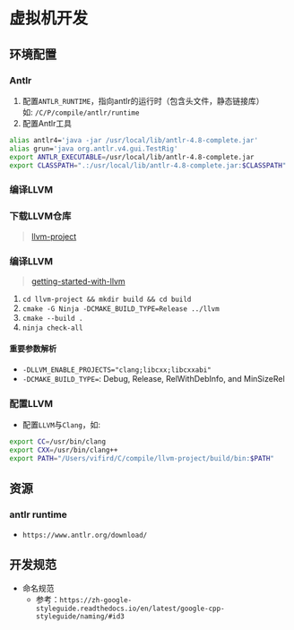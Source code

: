 # 虚拟机开发

## 环境配置

### Antlr
1. 配置`ANTLR_RUNTIME`，指向antlr的运行时（包含头文件，静态链接库）  
  如: `/C/P/compile/antlr/runtime`
2. 配置Antlr工具
```bash
alias antlr4='java -jar /usr/local/lib/antlr-4.8-complete.jar'
alias grun='java org.antlr.v4.gui.TestRig'
export ANTLR_EXECUTABLE=/usr/local/lib/antlr-4.8-complete.jar
export CLASSPATH=".:/usr/local/lib/antlr-4.8-complete.jar:$CLASSPATH"
```

### 编译LLVM

### 下载LLVM仓库
> [llvm-project](https://github.com/llvm-project/llvm)

### 编译LLVM
> [getting-started-with-llvm](https://llvm.org/docs/GettingStarted.html#getting-started-with-llvm)

1. `cd llvm-project && mkdir build && cd build`
2. `cmake -G Ninja -DCMAKE_BUILD_TYPE=Release ../llvm`
3. `cmake --build .`
4. `ninja check-all`

#### 重要参数解析
- `-DLLVM_ENABLE_PROJECTS="clang;libcxx;libcxxabi"`
- `-DCMAKE_BUILD_TYPE=`: Debug, Release, RelWithDebInfo, and MinSizeRel

### 配置LLVM
- 配置`LLVM`与`Clang`，如:
```bash
export CC=/usr/bin/clang
export CXX=/usr/bin/clang++
export PATH="/Users/vifird/C/compile/llvm-project/build/bin:$PATH"
```

## 资源
### antlr runtime
  - `https://www.antlr.org/download/`

## 开发规范
- 命名规范  
  - 参考：`https://zh-google-styleguide.readthedocs.io/en/latest/google-cpp-styleguide/naming/#id3`
